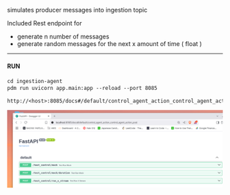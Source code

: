 simulates producer messages into ingestion topic 

Included Rest endpoint for 
- generate n number of messages
- generate random messages for the next x amount of time ( float )

---

#### RUN
```
cd ingestion-agent
pdm run uvicorn app.main:app --reload --port 8085
```

```declarative
http://<host>:8085/docs#/default/control_agent_action_control_agent_action_post
```

![Alt Text](API_doc.png)
